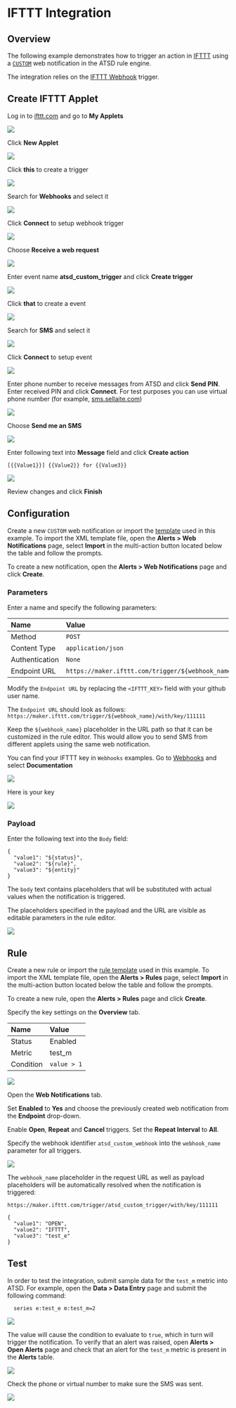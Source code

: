 # IFTTT Integration

## Overview

The following example demonstrates how to trigger an action in [IFTTT](https://ifttt.com/) using a [`CUSTOM`](custom.md) web notification in the ATSD rule engine.

The integration relies on the [IFTTT Webhook](https://ifttt.com/maker_webhooks) trigger.

## Create IFTTT Applet

Log in to [ifttt.com](https://ifttt.com) and go to **My Applets**

![](images/ifttt_applet_1.png)

Click **New Applet**

![](images/ifttt_applet_2.png)

Click **this** to create a trigger

![](images/ifttt_applet_3.png)

Search for **Webhooks** and select it

![](images/ifttt_applet_4.png)

Click **Connect** to setup webhook trigger

![](images/ifttt_applet_5.png)

Choose **Receive a web request**

![](images/ifttt_applet_6.png)

Enter event name **atsd_custom_trigger** and click **Create trigger**

![](images/ifttt_applet_7.png)

Click **that** to create a event

![](images/ifttt_applet_8.png)

Search for **SMS** and select it

![](images/ifttt_applet_9.png)

Click **Connect** to setup event

![](images/ifttt_applet_10.png)

Enter phone number to receive messages from ATSD and click **Send PIN**. Enter received PIN and click **Connect**. For test purposes you can use virtual phone number (for example, [sms.sellaite.com](http://sms.sellaite.com/))

![](images/ifttt_applet_11.png)

Choose **Send me an SMS**

![](images/ifttt_applet_12.png)

Enter following text into **Message** field and click **Create action**

```
[{{Value1}}] {{Value2}} for {{Value3}}
```

![](images/ifttt_applet_13.png)

Review changes and click **Finish**

## Configuration

Create a new `CUSTOM` web notification or import the [template](resources/custom-ifttt-notification.xml) used in this example. To import the XML template file, open the **Alerts > Web Notifications** page, select **Import** in the multi-action button located below the table and follow the prompts.

To create a new notification, open the **Alerts > Web Notifications** page and click **Create**.

### Parameters

Enter a name and specify the following parameters:

| **Name** | **Value** |
| :--- | :--- |
| Method | `POST` |
| Content Type | `application/json` |
| Authentication | `None` |
| Endpoint URL | `https://maker.ifttt.com/trigger/${webhook_name}/with/key/<IFTTT_KEY>` |

Modify the `Endpoint URL` by replacing the `<IFTTT_KEY>` field with your github user name.

The `Endpoint URL` should look as follows: `https://maker.ifttt.com/trigger/${webhook_name}/with/key/111111`

Keep the `${webhook_name}` placeholder in the URL path so that it can be customized in the rule editor. This would allow you to send SMS from different applets using the same web notification.

You can find your IFTTT key in `Webhooks` examples. Go to [Webhooks](https://ifttt.com/maker_webhooks) and select **Documentation**

![](images/ifttt_key_1.png)

Here is your key

![](images/ifttt_key_2.png)

### Payload

Enter the following text into the `Body` field:

```
{
  "value1": "${status}",
  "value2": "${rule}",
  "value3": "${entity}"
}
```

The `body` text contains placeholders that will be substituted with actual values when the notification is triggered. 

The placeholders specified in the payload and the URL are visible as editable parameters in the rule editor.

![](images/ifttt_endpoint.png)

## Rule

Create a new rule or import the [rule template](resources/custom-ifttt-rule.xml) used in this example. To import the XML template file, open the **Alerts > Rules** page, select **Import** in the multi-action button located below the table and follow the prompts.

To create a new rule, open the **Alerts > Rules** page and click **Create**.

Specify the key settings on the **Overview** tab. 

| **Name** | **Value** |
| :-------- | :---- |
| Status | Enabled |
| Metric | test_m |
| Condition | `value > 1` |

![](images/rule_overview.png)

Open the **Web Notifications** tab.

Set **Enabled** to **Yes** and choose the previously created web notification from the **Endpoint** drop-down.

Enable **Open**, **Repeat** and **Cancel** triggers. Set the **Repeat Interval** to **All**.

Specify the webhook identifier `atsd_custom_webhook` into the `webhook_name` parameter for all triggers.

![](images/ifttt_rule_notification_open.png)

The `webhook_name` placeholder in the request URL as well as payload placeholders will be automatically resolved when the notification is triggered:

`https://maker.ifttt.com/trigger/atsd_custom_trigger/with/key/111111`

```
{
  "value1": "OPEN",
  "value2": "IFTTT",
  "value3": "test_e"
}
```

## Test

In order to test the integration, submit sample data for the `test_m` metric into ATSD. For example, open the **Data > Data Entry** page and submit the following command:

```
  series e:test_e m:test_m=2
```

![](images/rule_test_commands.png)

The value will cause the condition to evaluate to `true`, which in turn will trigger the notification.
To verify that an alert was raised, open **Alerts > Open Alerts** page and check that an alert for the `test_m` metric is present in the **Alerts** table.

![](images/ifttt_alert_open.png)

Check the phone or virtual number to make sure the SMS was sent.

![](images/ifttt_test.png)
